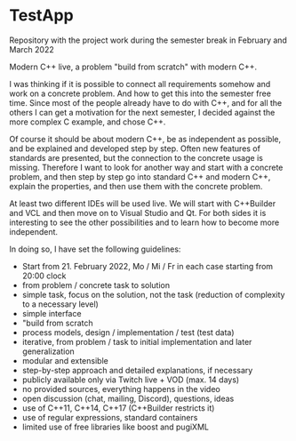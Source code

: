 # TestApp
Repository with the project work during the semester break in February and March 2022

Modern C++ live, a problem "build from scratch" with modern C++.

I was thinking if it is possible to connect all requirements somehow and work on a concrete problem. And how to get this into the semester free time. Since most of the people already have to do with C++, and for all the others I can get a motivation for the next semester, I decided against the more complex C example, and chose C++.

Of course it should be about modern C++, be as independent as possible, and be explained and developed step by step. Often new features of standards are presented, but the connection to the concrete usage is missing. Therefore I want to look for another way and start with a concrete problem, and then step by step go into standard C++ and modern C++, explain the properties, and then use them with the concrete problem.

At least two different IDEs will be used live. We will start with C++Builder and VCL and then move on to Visual Studio and Qt. For both sides it is interesting to see the other possibilities and to learn how to become more independent.

In doing so, I have set the following guidelines:
- Start from 21. February 2022, Mo / Mi / Fr in each case starting from 20:00 clock
- from problem / concrete task to solution
- simple task, focus on the solution, not the task (reduction of complexity to a necessary level)
- simple interface
- "build from scratch
- process models, design / implementation / test (test data)
- iterative, from problem / task to initial implementation and later generalization
- modular and extensible
- step-by-step approach and detailed explanations, if necessary
- publicly available only via Twitch live + VOD (max. 14 days)
- no provided sources, everything happens in the video 
- open discussion (chat, mailing, Discord), questions, ideas
- use of C++11, C++14, C++17 (C++Builder restricts it)
- use of regular expressions, standard containers
- limited use of free libraries like boost and pugiXML


